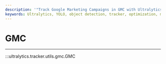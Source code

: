 ```yaml
---
description: '"Track Google Marketing Campaigns in GMC with Ultralytics Tracker. Learn to set up and use GMC for detailed analytics. Get started now."'
keywords: Ultralytics, YOLO, object detection, tracker, optimization, models, documentation
---
```


# GMC
---
:::ultralytics.tracker.utils.gmc.GMC
<br><br>
